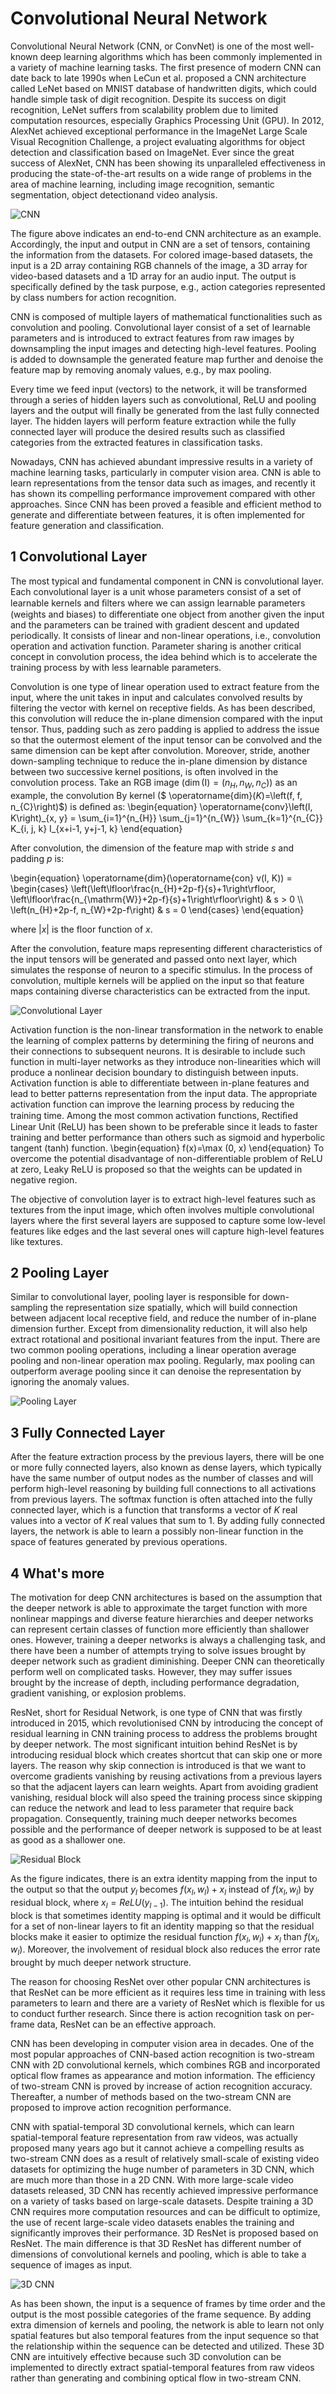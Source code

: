 # Convolutional Neural Network




Convolutional Neural Network (CNN, or ConvNet) is one of the most well-known deep learning algorithms which has been commonly implemented in a variety of machine learning tasks. The first presence of modern CNN can date back to late 1990s when LeCun et al. proposed a CNN architecture called LeNet based on MNIST database of handwritten digits, which could handle simple task of digit recognition. Despite its success on digit recognition, LeNet suffers from scalability problem due to limited computation resources, especially Graphics Processing Unit (GPU). In 2012, AlexNet achieved exceptional performance in the ImageNet Large Scale Visual Recognition Challenge, a project evaluating algorithms for object detection and classification based on ImageNet. Ever since the great success of AlexNet, CNN has been showing its unparalleled effectiveness in producing the state-of-the-art results on a wide range of problems in the area of machine learning, including image recognition, semantic segmentation, object detectionand video analysis. 

![CNN](CNN.png "Typical CNN Architecture")



The figure above indicates an end-to-end CNN architecture as an example. Accordingly, the input and output in CNN are a set of tensors, containing the information from the datasets. For colored image-based datasets, the input is a 2D array containing RGB channels of the image, a 3D array for video-based datasets and a 1D array for an audio input. The output is specifically defined by the task purpose, e.g., action categories represented by class numbers for action recognition. 

CNN is composed of multiple layers of mathematical functionalities such as convolution and pooling. Convolutional layer consist of a set of learnable parameters and is introduced to extract features from raw images by downsampling the input images and detecting high-level features. Pooling is added to downsample the generated feature map further and denoise the feature map by removing anomaly values, e.g., by max pooling. 

Every time we feed input (vectors) to the network, it will be transformed through a series of hidden layers such as convolutional, ReLU and pooling layers and the output will finally be generated from the last fully connected layer. The hidden layers will perform feature extraction while the fully connected layer will produce the desired results such as classified categories from the extracted features in classification tasks. 

Nowadays, CNN has achieved abundant impressive results in a variety of machine learning tasks, particularly in computer vision area. CNN is able to learn representations from the tensor data such as images, and recently it has shown its compelling  performance improvement compared with other approaches. Since CNN has been proved a feasible and efficient method to generate and differentiate between features, it is often implemented for  feature generation and classification.

## 1 Convolutional Layer
The most typical and fundamental component in CNN is convolutional layer. Each convolutional layer is a unit whose parameters consist of a set of learnable kernels and ﬁlters where we can assign learnable parameters (weights and biases) to differentiate one object from another given the input and the parameters can be trained with gradient descent and updated periodically. It  consists of linear and non-linear operations, i.e., convolution operation and activation function. Parameter sharing is another critical concept in convolution process, the idea behind which is to accelerate the training process by with less learnable parameters. 

Convolution is one type of linear operation used to extract feature from the input, where the unit takes in input and calculates convolved results by filtering the vector with kernel on receptive fields. As has been described, this convolution will reduce the in-plane dimension compared with the input tensor. Thus, padding such as zero padding is applied to address the issue so that the outermost element of the input tensor can be convolved and the same dimension can be kept after convolution. Moreover, stride, another down-sampling technique to reduce the in-plane dimension by  distance between two successive kernel positions, is often involved in the convolution process. Take an RGB image ($\operatorname{dim}($I$)=\left(n_{H}, n_{W}, n_{C}\right)$) as an example, the convolution By kernel ($ \operatorname{dim}($K$)=\left(f, f, n_{C}\right)$) is deﬁned as: 
\begin{equation}
   \operatorname{conv}\left(I, K\right)\_{x, y} = \sum_{i=1}^{n_{H}} \sum_{j=1}^{n_{W}} \sum_{k=1}^{n_{C}} K_{i, j, k} I_{x+i-1, y+j-1, k}
\end{equation}
 
After convolution, the dimension of the feature map with stride $s$ and padding $p$ is: 

\begin{equation}
\operatorname{dim}(\operatorname{con} v(I, K)) =
\begin{cases}
\left(\left\lfloor\frac{n_{H}+2p-f}{s}+1\right\rfloor, \left\lfloor\frac{n_{\mathrm{W}}+2p-f}{s}+1\right\rfloor\right) & s > 0 \\\\
\left(n_{H}+2p-f, n_{W}+2p-f\right) & s = 0
\end{cases}
\end{equation}



where $|x|$ is the floor function of $x$.

After the convolution, feature maps representing different characteristics of the input tensors will be generated and passed onto next layer, which simulates the response of neuron to a specific stimulus. In the process of convolution, multiple kernels will be applied on the input so that feature maps containing diverse characteristics can be extracted from the input. 


![Convolutional Layer](Convolution.png "Illustration of a Convolutional Layer. Multiple kernels (filters) are applied on the input image or input feature map to generate the output features maps by convolution. ")


Activation function is the non-linear transformation in the network to enable the learning of complex patterns by determining the firing of neurons and their connections to subsequent neurons. It is desirable to include such function in multi-layer networks as they introduce non-linearities which will produce a nonlinear decision boundary to distinguish between inputs. Activation function is able to differentiate between in-plane features and lead to better patterns representation from the input data. The
appropriate activation function can improve the learning process by reducing the training time. Among the most common activation functions, Rectiﬁed Linear Unit (ReLU)  has been shown to be preferable since it leads to faster training and better performance than others such as sigmoid and hyperbolic tangent (tanh) function. 
\begin{equation}
    f(x)=\max (0, x)
\end{equation}
To overcome the potential disadvantage of non-differentiable problem of ReLU at zero, Leaky ReLU is proposed so that the weights can be updated in negative region. 

The objective of convolution layer is to extract high-level features such as textures from the input image, which often involves multiple convolutional layers where the first several layers are supposed to capture some low-level features like edges and the last several ones will capture high-level features like textures.
## 2 Pooling Layer
Similar to convolutional layer, pooling layer is responsible for down-sampling the representation size spatially, which will
build connection between adjacent local receptive field, and reduce the number of in-plane dimension further. Except from dimensionality reduction, it will also help extract rotational and positional invariant features from the input. There are two common pooling operations, including a linear operation average pooling and non-linear operation max pooling. Regularly, max pooling can outperform average pooling since it can denoise the representation by ignoring the anomaly values. 


![Pooling Layer](Pooling.png "Pooling Layer. If layer $n$ is a pooling layer and given $4$ feature maps from  the previous layer, every feature map is pooled and downsampled separately. Each unit in one of the $4$ output feature maps represents the average or the maximum value within a receptive field of the corresponding previous feature map.")

## 3 Fully Connected Layer
After the feature extraction process by the previous layers, there will be one or more fully connected layers, also known as dense layers, which typically have the same number of output nodes as the number of classes and will perform high-level reasoning by building full connections to all activations from previous layers. The softmax function is often attached into the fully connected layer, which  is a function that transforms a vector of $K$ real values into a vector of $K$ real values that sum to $1$. By adding fully connected layers, the network is able to learn a possibly non-linear function in the space of features generated by previous operations. 
## 4 What's more
The motivation for deep CNN architectures is based on the assumption that the deeper network is able to  approximate the target function with more nonlinear mappings and diverse feature hierarchies and deeper networks can represent certain classes of function more efficiently than shallower ones. However, training a deeper networks is always a challenging task, and there have been a number of attempts trying to solve issues brought by deeper network such as gradient diminishing. Deeper CNN can theoretically perform well on complicated tasks. However, they may suffer issues brought by the increase of depth, including performance degradation, gradient vanishing, or explosion problems. 

ResNet, short for Residual Network, is one type of CNN that was firstly introduced in 2015, which revolutionised CNN by introducing the concept of residual learning in CNN training process to address the problems brought by deeper network. The most significant intuition behind ResNet is by introducing residual block which creates shortcut that can skip one or more layers. The reason why skip connection is introduced is that we want to overcome gradients vanishing by reusing activations from a previous layers so that the adjacent layers can learn weights. Apart from avoiding gradient vanishing, residual block will also speed the training process since skipping can reduce the network and lead to less parameter that require back propagation. Consequently, training much deeper networks becomes  possible and the performance of deeper network is supposed to be at least as good as a shallower one. 

![Residual Block](Residual.png "A Normal Block (left) and a Residual Block (right)")


As the figure indicates, there is an extra identity mapping from the input to the output so that the output $y_l$ becomes $f(x_l, w_l) + x_{l}$ instead of $f(x_l, w_l)$ by residual block, where $x_{l} = ReLU(y_{l-1})$. 
The intuition behind the residual block is that sometimes identity mapping is optimal and it would be difficult for a set of non-linear layers to fit an identity mapping so that the residual blocks make it easier to optimize the residual function $f(x_l, w_l) + x_{l}$ than $f(x_l, w_l)$. Moreover, the involvement of residual block also reduces the error rate brought by much deeper network structure. 

The reason for choosing ResNet over other popular CNN architectures is that ResNet can be more efficient as it requires less time in training with less parameters to learn and there are a variety of ResNet which is flexible for us to conduct further research. Since there is action recognition task on per-frame data, ResNet can be an effective approach. 

CNN has been developing in computer vision area in decades. One of the most popular approaches of CNN-based action recognition is two-stream CNN with 2D convolutional kernels, which combines RGB and incorporated optical flow frames as appearance and motion information. The efficiency of two-stream CNN is proved by increase of action recognition accuracy. Thereafter, a number of methods based on the two-stream CNN are proposed to
improve action recognition performance. 

CNN with spatial-temporal 3D convolutional kernels, which can learn spatial-temporal feature representation from raw videos, was actually proposed many years ago but it cannot achieve a compelling results as two-stream CNN does as a result of relatively small-scale of existing video datasets for optimizing the huge number of parameters in 3D CNN, which are much more than those in a 2D CNN. With more large-scale video datasets released, 3D CNN has recently achieved impressive performance on a variety of tasks based on large-scale datasets. Despite training a 3D CNN requires more computation resources and can be difficult to optimize, the use of recent large-scale video datasets enables the training and significantly improves their performance. 3D ResNet is proposed based on ResNet. The main difference is that 3D ResNet has different number of dimensions of convolutional kernels and pooling, which is able to take a sequence of images as input.   


![3D CNN](3DCNN.png "Typical 3D CNN Architecture")


As has been shown, the input is a sequence of frames by time order and the output is the most possible categories of the frame sequence. By adding extra dimension of kernels and pooling, the network is able to learn not only spatial features but also temporal features from the input sequence so that the relationship within the sequence can be detected and utilized. These 3D CNN are intuitively effective
because such 3D convolution can be implemented to directly extract spatial-temporal features from raw videos rather than generating and combining optical flow in two-stream CNN. 



